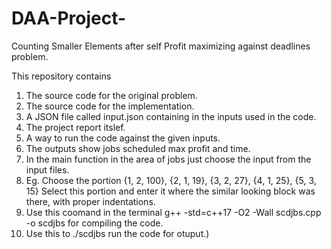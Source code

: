 # DAA-Project-
Counting Smaller Elements after self
Profit maximizing against deadlines problem.

This repository contains
1) The source code for the original problem.
2) The source code for the implementation.
3) A JSON file called input.json containing in the inputs used in the code.
4) The project report itslef.
5) A way to run the code against the given inputs.
6) The outputs show jobs scheduled max profit and time.
6) In the main function in the area of jobs just choose the input from the input files.
7) Eg. Choose the portion
        {1, 2, 100},
        {2, 1, 19},
        {3, 2, 27},
        {4, 1, 25},
        {5, 3, 15}
   Select this portion and enter it where the similar looking block was there, with proper indentations. 
9) Use this coomand in the terminal g++ -std=c++17 -O2 -Wall scdjbs.cpp -o scdjbs for compiling the code.
10) Use this to ./scdjbs run the code for otuput.)
